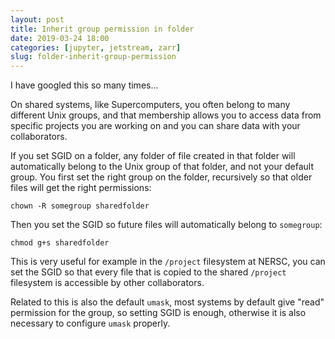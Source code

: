```yaml
---
layout: post
title: Inherit group permission in folder
date: 2019-03-24 18:00
categories: [jupyter, jetstream, zarr]
slug: folder-inherit-group-permission
---
```


I have googled this so many times...

On shared systems, like Supercomputers, you often belong to many different Unix
groups, and that membership allows you to access data from specific projects you
are working on and you can share data with your collaborators.

If you set SGID on a folder, any folder of file created in that folder will automatically
belong to the Unix group of that folder, and not your default group.
You first set the right group on the folder, recursively so that older files will get
the right permissions:

    chown -R somegroup sharedfolder

Then you set the SGID so future files will automatically belong to `somegroup`:

    chmod g+s sharedfolder

This is very useful for example in the `/project` filesystem at NERSC, you can set
the SGID so that every file that is copied to the shared `/project` filesystem is
accessible by other collaborators.

Related to this is also the default `umask`, most systems by default give "read" permission
for the group, so setting SGID is enough, otherwise it is also necessary to configure `umask` properly.
